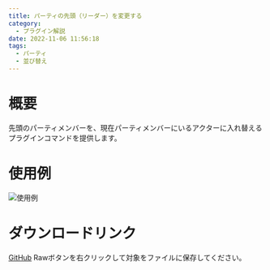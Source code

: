 ```yaml
---
title: パーティの先頭（リーダー）を変更する
category:
  - プラグイン解説
date: 2022-11-06 11:56:18
tags:
  - パーティ
  - 並び替え
---
```


# 概要

先頭のパーティメンバーを、現在パーティメンバーにいるアクターに入れ替えるプラグインコマンドを提供します。

# 使用例

![使用例](setting.png "使用例")

# ダウンロードリンク

[GitHub](https://github.com/elleonard/DarkPlasma-MZ-Plugins/blob/release/DarkPlasma_ChangePartyLeader.js)
Rawボタンを右クリックして対象をファイルに保存してください。
